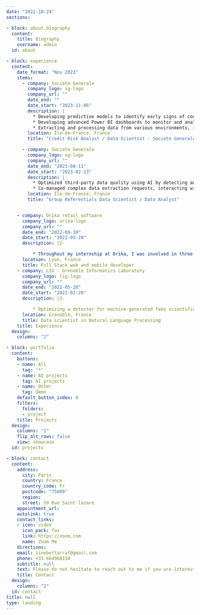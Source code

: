 ```yaml
---
date: "2022-10-24"
sections:

- block: about.biography
  content:
    title: Biography
    username: admin
  id: about

- block: experience
  content:
    date_format: "Nov 2023"
    items:
      - company: Societe Generale
        company_logo: sg-logo
        company_url: ""
        date_end: ""
        date_start: "2023-11-06"
        description: |
          * Developing predictive models to identify early signs of counterparty deterioration in the corporate market.
          * Developing advanced Power BI dashboards to monitor and analyze credit risk, automating data workflows to enhance efficiency and accuracy.
          * Extracting and processing data from various environments, including datalakes (using Python, SQL, PySpark), SAS datasets, and OLAP cubes.
        location: Île-de-France, France
        title: "Credit Risk Analyst / Data Scientist - Societe Generale"

      - company: Societe Generale
        company_logo: sg-logo
        company_url: ""
        date_end: "2023-08-11"
        date_start: "2023-02-13"
        description: |
          * Optimized third-party data quality using AI by detecting anomalies and recommending relevant adjustments.
          * Co-managed complex data extraction requests, interacting with the data lake and ensuring relevance through user consultation.
        location: Île-de-France, France
        title: "Group Referentials Data Scientist / Data Analyst"


    - company: Orika retail software
      company_logo: orika-logo
      company_url: ""
      date_end: "2022-09-10"
      date_start: "2022-05-20"
      description: |2-

          * Throughout my internship at Orika, I was involved in three distinct projects: the development of a mobile app for product recognition called o4iz, the creation of a console-based cash register system called tuipos, and the development of a web application for activity reports .
      location: Lyon, France
      title: Full Stack web and mobile developer 
    - company: LIG - Grenoble Informatics Laboratory
      company_logo: lig-logo
      company_url: ""
      date_end: "2022-05-20"
      date_start: "2022-02-20"
      description: |2-

          * Optimizing a detector for machine-generated fake scientific articles.
      location: Grenoble, France
      title: Data scientist in Natural Language Processing
    title: Experience
  design:
    columns: "2"

- block: portfolio
  content:
    buttons:
    - name: All
      tag: '*'
    - name: AI projects
      tag: AI projects
    - name: Other
      tag: Demo
    default_button_index: 0
    filters:
      folders:
      - project
    title: Projects
  design:
    columns: "1"
    flip_alt_rows: false
    view: showcase
  id: projects

- block: contact
  content:
    address:
      city: Paris
      country: France
      country_code: Fr
      postcode: "75009"
      region: 
      street: 59 Rue Saint lazare 
    appointment_url: 
    autolink: true
    contact_links:
    - icon: video
      icon_pack: fas
      link: https://zoom.com
      name: Zoom Me
    directions: 
    email: zinebettarraf@gmail.com
    phone: +33 664966150
    subtitle: null
    text: Please do not hesitate to reach out to me if you are interested in further communication.
    title: Contact
  design:
    columns: "2"
  id: contact
title: null
type: landing
---
```

